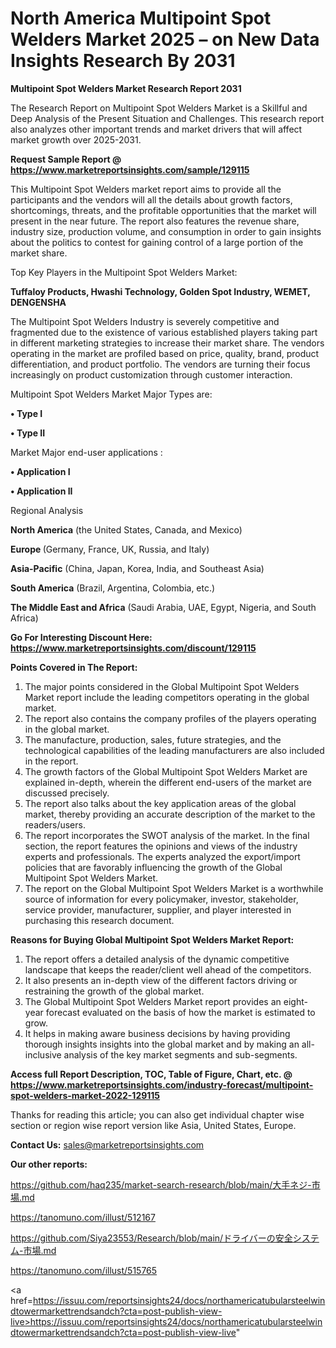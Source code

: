 # North America Multipoint Spot Welders Market 2025 – on New Data Insights Research By 2031

<strong>Multipoint Spot Welders Market Research Report 2031</strong>

The Research Report on Multipoint Spot Welders Market is a Skillful and Deep Analysis of the Present Situation and Challenges. This research report also analyzes other important trends and market drivers that will affect market growth over 2025-2031.

<strong>Request Sample Report @ <a href=https://www.marketreportsinsights.com/sample/129115>https://www.marketreportsinsights.com/sample/129115</a></strong>

This Multipoint Spot Welders market report aims to provide all the participants and the vendors will all the details about growth factors, shortcomings, threats, and the profitable opportunities that the market will present in the near future. The report also features the revenue share, industry size, production volume, and consumption in order to gain insights about the politics to contest for gaining control of a large portion of the market share.

Top Key Players in the Multipoint Spot Welders Market:

<strong>Tuffaloy Products, Hwashi Technology, Golden Spot Industry, WEMET, DENGENSHA</strong>

The Multipoint Spot Welders Industry is severely competitive and fragmented due to the existence of various established players taking part in different marketing strategies to increase their market share. The vendors operating in the market are profiled based on price, quality, brand, product differentiation, and product portfolio. The vendors are turning their focus increasingly on product customization through customer interaction.

Multipoint Spot Welders Market Major Types are:

<strong>• Type I

• Type II</strong>

Market Major end-user applications :

<strong>• Application I

• Application II</strong>

Regional Analysis

</u><strong><b>North America</b></strong> (the United States, Canada, and Mexico)

<strong><b>Europe </b></strong>(Germany, France, UK, Russia, and Italy)

<strong><b>Asia-Pacific</b></strong> (China, Japan, Korea, India, and Southeast Asia)

<strong><b>South America</b></strong> (Brazil, Argentina, Colombia, etc.)

<strong><b>The Middle East and Africa</b></strong> (Saudi Arabia, UAE, Egypt, Nigeria, and South Africa)

<strong>Go For Interesting Discount Here: <a href=https://www.marketreportsinsights.com/discount/129115>https://www.marketreportsinsights.com/discount/129115</a></strong>

<strong>Points Covered in The Report:</strong>
<ol>
  <li>The major points considered in the Global Multipoint Spot Welders Market report include the leading competitors operating in the global market.</li>
  <li>The report also contains the company profiles of the players operating in the global market.</li>
  <li>The manufacture, production, sales, future strategies, and the technological capabilities of the leading manufacturers are also included in the report.</li>
  <li>The growth factors of the Global Multipoint Spot Welders Market are explained in-depth, wherein the different end-users of the market are discussed precisely.</li>
  <li>The report also talks about the key application areas of the global market, thereby providing an accurate description of the market to the readers/users.</li>
  <li>The report incorporates the SWOT analysis of the market. In the final section, the report features the opinions and views of the industry experts and professionals. The experts analyzed the export/import policies that are favorably influencing the growth of the Global Multipoint Spot Welders Market.</li>
  <li>The report on the Global Multipoint Spot Welders Market is a worthwhile source of information for every policymaker, investor, stakeholder, service provider, manufacturer, supplier, and player interested in purchasing this research document.</li>
</ol>
<strong>Reasons for Buying Global Multipoint Spot Welders Market Report:</strong>

<ol>
  <li>The report offers a detailed analysis of the dynamic competitive landscape that keeps the reader/client well ahead of the competitors.</li>
  <li>It also presents an in-depth view of the different factors driving or restraining the growth of the global market.</li>
  <li>The Global Multipoint Spot Welders Market report provides an eight-year forecast evaluated on the basis of how the market is estimated to grow.</li>
  <li>It helps in making aware business decisions by having providing thorough insights insights into the global market and by making an all-inclusive analysis of the key market segments and sub-segments.</li>
</ol>
<strong>Access full Report Description, TOC, Table of Figure, Chart, etc. @ <a href=https://www.marketreportsinsights.com/industry-forecast/multipoint-spot-welders-market-2022-129115>https://www.marketreportsinsights.com/industry-forecast/multipoint-spot-welders-market-2022-129115</a></strong>


Thanks for reading this article; you can also get individual chapter wise section or region wise report version like Asia, United States, Europe.

<strong>Contact Us:</strong>
sales@marketreportsinsights.com

<strong>Our other reports:</strong>

<a href=https://github.com/haq235/market-search-research/blob/main/大手ネジ-市場.md>https://github.com/haq235/market-search-research/blob/main/大手ネジ-市場.md</a>

<a href=https://tanomuno.com/illust/512167>https://tanomuno.com/illust/512167</a>

<a href=https://github.com/Siya23553/Research/blob/main/ドライバーの安全システム-市場.md>https://github.com/Siya23553/Research/blob/main/ドライバーの安全システム-市場.md</a>

<a href=https://tanomuno.com/illust/515765>https://tanomuno.com/illust/515765</a>

<a href=https://issuu.com/reportsinsights24/docs/northamericatubularsteelwindtowermarkettrendsandch?cta=post-publish-view-live>https://issuu.com/reportsinsights24/docs/northamericatubularsteelwindtowermarkettrendsandch?cta=post-publish-view-live</a>"
